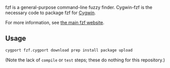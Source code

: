 fzf is a general-purpose command-line fuzzy finder. Cygwin-fzf is the necessary code to package fzf for [Cygwin][].

For more information, see [the main fzf website][fzf].

## Usage

```sh
cygport fzf.cygport download prep install package upload
```

(Note the lack of `compile` or `test` steps; these do nothing for this repository.)

[Cygwin]: https://www.cygwin.com
[fzf]: https://github.com/junegunn/fzf

